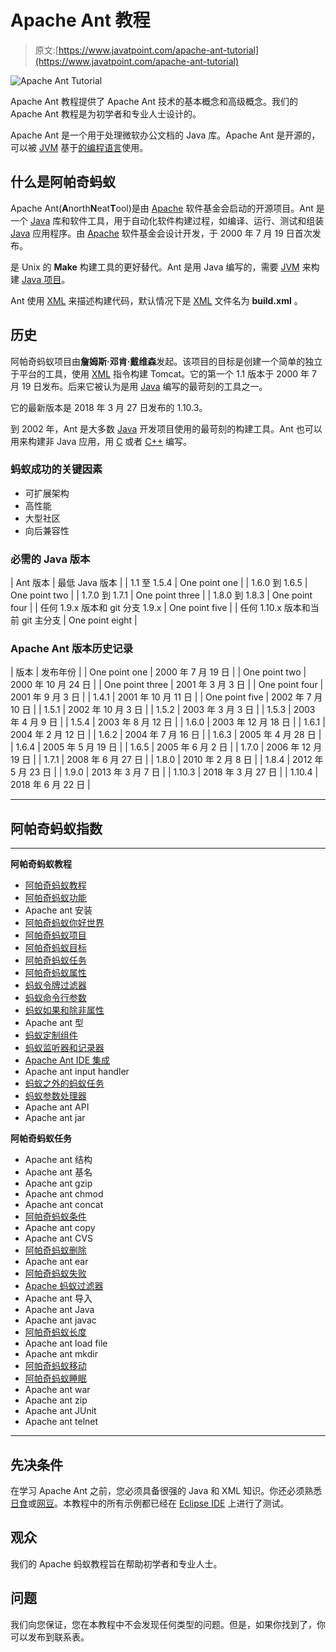 # Apache Ant 教程

> 原文:[https://www.javatpoint.com/apache-ant-tutorial](https://www.javatpoint.com/apache-ant-tutorial)

![Apache Ant Tutorial](../Images/8ae317fab1d283e1d8bc1021cf104716.png)

Apache Ant 教程提供了 Apache Ant 技术的基本概念和高级概念。我们的 Apache Ant 教程是为初学者和专业人士设计的。

Apache Ant 是一个用于处理微软办公文档的 Java 库。Apache Ant 是开源的，可以被 [JVM](internal-details-of-jvm) 基于[的编程语言](c-programming-language-tutorial)使用。

## 什么是阿帕奇蚂蚁

Apache Ant(**A**north**N**eat**T**ool)是由 [Apache](how-to-install-apache-in-ubuntu) 软件基金会启动的开源项目。Ant 是一个 [Java](java-tutorial) 库和软件工具，用于自动化软件构建过程，如编译、运行、测试和组装 [Java](history-of-java) 应用程序。由 [Apache](how-to-install-apache-web-server-on-centos) 软件基金会设计开发，于 2000 年 7 月 19 日首次发布。

是 Unix 的 **Make** 构建工具的更好替代。Ant 是用 Java 编写的，需要 [JVM](internal-details-of-jvm) 来构建 [Java 项目](free-java-projects)。

Ant 使用 [XML](xml-tutorial) 来描述构建代码，默认情况下是 [XML](what-is-xml) 文件名为 **build.xml** 。

## 历史

阿帕奇蚂蚁项目由**詹姆斯·邓肯·戴维森**发起。该项目的目标是创建一个简单的独立于平台的工具，使用 [XML](features-and-advantages-of-xml) 指令构建 Tomcat。它的第一个 1.1 版本于 2000 年 7 月 19 日发布。后来它被认为是用 [Java](features-of-java) 编写的最苛刻的工具之一。

它的最新版本是 2018 年 3 月 27 日发布的 1.10.3。

到 2002 年，Ant 是大多数 [Java](simple-program-of-java) 开发项目使用的最苛刻的构建工具。Ant 也可以用来构建非 Java 应用，用 [C](c-programming-language-tutorial) 或者 [C++](cpp-tutorial) 编写。

### 蚂蚁成功的关键因素

*   可扩展架构
*   高性能
*   大型社区
*   向后兼容性

### 必需的 Java 版本

| Ant 版本 | 最低 Java 版本 |
| 1.1 至 1.5.4 | One point one |
| 1.6.0 到 1.6.5 | One point two |
| 1.7.0 到 1.7.1 | One point three |
| 1.8.0 到 1.8.3 | One point four |
| 任何 1.9.x 版本和 git 分支 1.9.x | One point five |
| 任何 1.10.x 版本和当前 git 主分支 | One point eight |

### Apache Ant 版本历史记录

| 版本 | 发布年份 |
| One point one | 2000 年 7 月 19 日 |
| One point two | 2000 年 10 月 24 日 |
| One point three | 2001 年 3 月 3 日 |
| One point four | 2001 年 9 月 3 日 |
| 1.4.1 | 2001 年 10 月 11 日 |
| One point five | 2002 年 7 月 10 日 |
| 1.5.1 | 2002 年 10 月 3 日 |
| 1.5.2 | 2003 年 3 月 3 日 |
| 1.5.3 | 2003 年 4 月 9 日 |
| 1.5.4 | 2003 年 8 月 12 日 |
| 1.6.0 | 2003 年 12 月 18 日 |
| 1.6.1 | 2004 年 2 月 12 日 |
| 1.6.2 | 2004 年 7 月 16 日 |
| 1.6.3 | 2005 年 4 月 28 日 |
| 1.6.4 | 2005 年 5 月 19 日 |
| 1.6.5 | 2005 年 6 月 2 日 |
| 1.7.0 | 2006 年 12 月 19 日 |
| 1.7.1 | 2008 年 6 月 27 日 |
| 1.8.0 | 2010 年 2 月 8 日 |
| 1.8.4 | 2012 年 5 月 23 日 |
| 1.9.0 | 2013 年 3 月 7 日 |
| 1.10.3 | 2018 年 3 月 27 日 |
| 1.10.4 | 2018 年 6 月 22 日 |

* * *

## 阿帕奇蚂蚁指数

* * *

**阿帕奇蚂蚁教程**

*   [阿帕奇蚂蚁教程](apache-ant-tutorial)
*   [阿帕奇蚂蚁功能](apache-ant-features)
*   Apache ant 安装
*   [阿帕奇蚂蚁你好世界](apache-ant-hello-world)
*   [阿帕奇蚂蚁项目](apache-ant-projects)
*   [阿帕奇蚂蚁目标](apache-ant-targets)
*   [阿帕奇蚂蚁任务](apache-ant-tasks)
*   [阿帕奇蚂蚁属性](apache-ant-properties)
*   [蚂蚁令牌过滤器](apache-ant-token-filter)
*   [蚂蚁命令行参数](apache-ant-command-line-arguments)
*   [蚂蚁如果和除非属性](apache-ant-if-and-unless-attributes)
*   Apache ant 型
*   [蚂蚁定制组件](apache-ant-custom-components)
*   [蚂蚁监听器和记录器](apache-ant-listeners-and-loggers)
*   [Apache Ant IDE 集成](apache-ant-ide-integration)
*   Apache ant input handler
*   [蚂蚁之外的蚂蚁任务](apache-ant-tasks-outside-ant)
*   [蚂蚁参数处理器](apache-ant-argument-processor)
*   Apache ant API
*   Apache ant jar

**阿帕奇蚂蚁任务**

*   Apache ant 结构
*   Apache ant 基名
*   Apache ant gzip
*   Apache ant chmod
*   Apache ant concat
*   [阿帕奇蚂蚁条件](apache-ant-condition-task)
*   Apache ant copy
*   Apache ant CVS
*   [阿帕奇蚂蚁删除](apache-ant-delete-task)
*   Apache ant ear
*   [阿帕奇蚂蚁失败](apache-ant-fail-task)
*   [Apache 蚂蚁过滤器](apache-ant-filter-task)
*   Apache ant 导入
*   Apache ant Java
*   Apache ant javac
*   [阿帕奇蚂蚁长度](apache-ant-length-task)
*   Apache ant load file
*   Apache ant mkdir
*   [阿帕奇蚂蚁移动](apache-ant-move-task)
*   [阿帕奇蚂蚁睡眠](apache-ant-sleep-task)
*   Apache ant war
*   Apache ant zip
*   Apache ant JUnit
*   Apache ant telnet

* * *

## 先决条件

在学习 Apache Ant 之前，您必须具备很强的 Java 和 XML 知识。你还必须熟悉[日食](creating-servlet-in-eclipse-ide)或[网豆](creating-servlet-in-netbeans-ide)。本教程中的所有示例都已经在 [Eclipse IDE](creating-servlet-in-eclipse-ide) 上进行了测试。

## 观众

我们的 Apache 蚂蚁教程旨在帮助初学者和专业人士。

## 问题

我们向您保证，您在本教程中不会发现任何类型的问题。但是，如果你找到了，你可以发布到联系表。